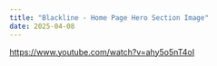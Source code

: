 ```yaml
---
title: "Blackline - Home Page Hero Section Image"
date: 2025-04-08
---
```


https://www.youtube.com/watch?v=ahy5o5nT4oI
